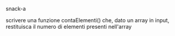 snack-a

scrivere una funzione contaElementi() che, dato un array in input, restituisca il numero di elementi presenti nell'array